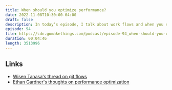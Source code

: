 ```yaml
---
title: When should you optimize performance?
date: 2022-11-08T10:30:00-04:00
draft: false
description: In today’s episode, I talk about work flows and when you should optimize for performance.
episode: 94
file: https://cdn.gomakethings.com/podcast/episode-94_when-should-you-optimize-performance.mp3
duration: 00:04:46
length: 3513996
---
```


## Links

- [Wisen Tanasa's thread on git flows](https://twitter.com/ceilfors/status/1575425216322248704)
- [Ethan Gardner's thoughts on performance optimization](https://twitter.com/EthanGardner/status/1575481868035977216)